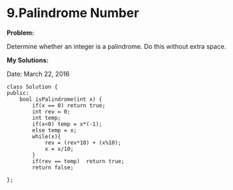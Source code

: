 # 9.Palindrome Number

**Problem:**

Determine whether an integer is a palindrome. Do this without extra space.

**My Solutions:**

Date: March 22, 2016

    class Solution {
    public:
        bool isPalindrome(int x) {
            if(x == 0) return true;
            int rev = 0;
            int temp;
            if(x<0) temp = x*(-1);
            else temp = x;
            while(x){
                rev = (rev*10) + (x%10);
                x = x/10;
            }
            if(rev == temp)  return true;
            return false;
        
    };